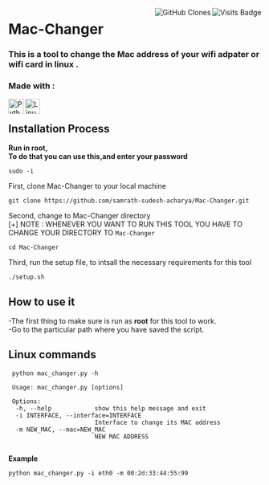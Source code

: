 <a href="https://badges.pufler.dev"><img align="right" alt="Visits Badge" src="https://badges.pufler.dev/visits/samrath-sudesh-acharya/Mac-Changer"></a><a href="https://github.com/MShawon/github-clone-count-badge"><img align="right" alt="GitHub Clones" src="https://img.shields.io/badge/dynamic/json?color=success&label=Clone&query=count&url=<url>?raw=True&logo=github"></a>

# Mac-Changer 

### This is a tool to change the Mac address of your wifi adpater or wifi card in linux .<br/>
### Made with :

<img align="left" alt="Python | Python" width="30px" src="https://cdn.jsdelivr.net/npm/simple-icons@v3/icons/python.svg" />
<img align="left" alt="Linux | Linux" width="30px" src="https://cdn.jsdelivr.net/npm/simple-icons@v3/icons/linux.svg" /><br/>

## Installation Process
**Run in root,<br/>To do that you can use this,and enter your password**
```linux
sudo -i
```
First, clone Mac-Changer to your local machine
```linux
git clone https://github.com/samrath-sudesh-acharya/Mac-Changer.git
```
Second, change to Mac-Changer directory <br/> [+] NOTE : WHENEVER YOU WANT TO RUN THIS TOOL YOU HAVE TO CHANGE YOUR DIRECTORY TO `Mac-Changer`
```linux
cd Mac-Changer
```
Third, run the setup file, to intsall the necessary requirements for this tool
```linux
./setup.sh  
```
## How to use it 
-The first thing to make sure is run as **root** for this tool to work.<br/>
-Go to the particular path where you have saved the script.
## Linux commands
```linux
 python mac_changer.py -h                          
 
 Usage: mac_changer.py [options]

 Options:
  -h, --help            show this help message and exit
  -i INTERFACE, --interface=INTERFACE
                        Interface to change its MAC address
  -m NEW_MAC, --mac=NEW_MAC
                        NEW MAC ADDRESS
                                          
```
**Example**
```linux
python mac_changer.py -i eth0 -m 00:2d:33:44:55:99
```
